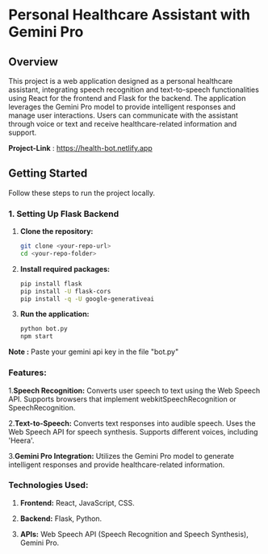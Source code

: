# Personal Healthcare Assistant with Gemini Pro

## Overview

This project is a web application designed as a personal healthcare assistant, integrating speech recognition and text-to-speech functionalities using React for the frontend and Flask for the backend. The application leverages the Gemini Pro model to provide intelligent responses and manage user interactions. Users can communicate with the assistant through voice or text and receive healthcare-related information and support.

**Project-Link** : https://health-bot.netlify.app

## Getting Started

Follow these steps to run the project locally.

### 1. Setting Up Flask Backend

1. **Clone the repository:**

   ```bash
   git clone <your-repo-url>
   cd <your-repo-folder>

2. **Install required packages:**

    ```bash
    pip install flask
    pip install -U flask-cors
    pip install -q -U google-generativeai

3. **Run the application:**

    ```bash
    python bot.py
    npm start

**Note :** Paste your gemini api key in the file "bot.py"  

### Features:

1.**Speech Recognition:**
        Converts user speech to text using the Web Speech API.
        Supports browsers that implement webkitSpeechRecognition or SpeechRecognition.

2.**Text-to-Speech:**
        Converts text responses into audible speech.
        Uses the Web Speech API for speech synthesis.
        Supports different voices, including 'Heera'.

3.**Gemini Pro Integration:**
        Utilizes the Gemini Pro model to generate intelligent responses and provide healthcare-related information.

 ### Technologies Used:
 
1. **Frontend:** React, JavaScript, CSS.

2. **Backend:** Flask, Python.

3. **APIs:** Web Speech API (Speech Recognition and Speech Synthesis), Gemini Pro.

